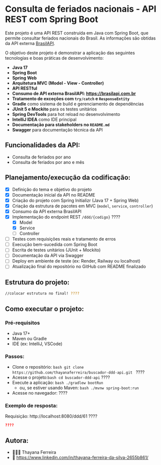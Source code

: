 # Consulta de feriados nacionais - API REST com Spring Boot

Este projeto é uma API REST construída em Java com Spring Boot, que permite consultar feriados nacionais do Brasil. As informações são obtidas da API externa [BrasilAPI](https://brasilapi.com.br/docs#tag/Feriados-Nacionais).  

O objetivo deste projeto é demonstrar a aplicação das seguintes tecnologias e boas práticas de desenvolvimento:
- **Java 17**
- **Spring Boot**
- **Spring Web**
- **Arquitetura MVC (Model - View - Controller)**
- **API RESTful**
- **Consumo de API externa BrasilAPI: https://brasilapi.com.br**
- **Tratamento de exceções com `try/catch` e `ResponseEntity`**
- **Gradle** como sistema de build e gerenciamento de dependências
- **JUnit 5 e Mockito** para os testes unitários
- **Spring DevTools** para hot reload no desenvolvimento
- **IntelliJ IDEA** como IDE principal
- **Documentação para stakeholders no `README.md`**
- **Swagger** para documentação técnica da API


## Funcionalidades da API:

- Consulta de feriados por ano
- Consulta de feriados por ano e mês

## Planejamento/execução da codificação:
- [x] Definição do tema e objetivo do projeto
- [x] Documentação inicial da API no README
- [x] Criação do projeto com Spring Initializr (Java 17 + Spring Web)
- [x] Criação da estrutura de pacotes em MVC (`model`, `service`, `controller`)
- [x] Consumo da API externa BrasilAPI
- [x] Implementação do endpoint REST `/ddd/{codigo}` ????
    - [x] Model
    - [x] Service
    - [ ] Controller
- [ ] Testes com requisições reais e tratamento de erros
- [ ] Execução bem-sucedida com Spring Boot
- [ ] Escrita de testes unitários (JUnit + Mockito)
- [ ] Documentação da API via Swagger
- [ ] Deploy em ambiente de teste (ex: Render, Railway ou localhost)
- [ ] Atualização final do repositório no GitHub com README finalizado

## Estrutura do projeto:

```bash
//colocar estrutura no final! ????
```

## Como executar o projeto:
### Pré-requisitos
  - Java 17+
  - Maven ou Gradle
  - IDE (ex: IntelliJ, VSCode)

### Passos:

  - Clone o repositório:
```bash git clone https://github.com/thayanaferreira/buscador-ddd-api.git ```  ????
  - Acesse o projeto:```bash cd buscador-ddd-api```  ????
  - Execute a aplicação: ```bash ./gradlew bootRun```
    - ou, se estiver usando Maven: ```bash ./mvnw spring-boot:run```
  - Acesse no navegador: ????

### Exemplo de resposta:
Requisição: http://localhost:8080/ddd/61 ????
```json
????

```

## Autora:
  - 👩🏻‍💻 Thayana Ferreira
  - 🔗 https://www.linkedin.com/in/thayana-ferreira-da-silva-2655b861/
